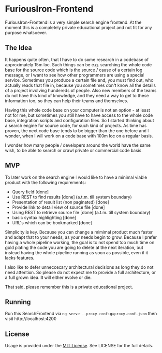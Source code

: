 # FuriousIron-Frontend

FuriousIron-Frontend is a very simple search engine frontend. At the moment this is a completely 
private educational project and not fit for any purpose whatsoever.

## The Idea

It happens quite often, that I have to do some research in a codebase of approximately 15m 
loc. Such things can be e.g. searching the whole code base for the source code which is the
source / cause of a certain log message, or I want to see how other programmers are using a
special service. Sometimes you produce a certain file and, you must find out, who actually
reads that file in, because you sometimes don't know all the details of a project involving
hundereds of people. Also new members of the teams do not have this kind of knowledge, and 
they need a way to get to these information too, so they can help their teams and themselves.

Having this whole code base on your computer is not an option - at least not for me, but sometimes
you still have to have access to the whole code base, integration scripts and configuration files. 
So I started thinking about a search engine for source code, for such kind of projects. As time has
proven, the next code base tends to be bigger than the one before and I wonder, when I will work
on a code base with 100m loc on a regular basis.

I wonder how many people / developers around the world have the same wish, to be able to search 
or crawl private or commercial code basis.

## MVP

To later work on the search engine I would like to have a minimal viable product with the following
requirements:

* Query field [done]
* Use REST to find results [done] (a.t.m. till system boundary)
* Presentation of result list (non paginated) [done]
* Provide link to detail view of source file [done]
* Using REST to retrieve source file [done] (a.t.m. till system boundary)
* basic syntax highlighting [done]
* URL's which can be bookmarked [done]

Simplicity is key. Because you can change a mimimal product much faster and adapt that to your needs,
as your needs begin to grow. Because I prefer having a whole pipeline working, the goal is to not 
spend too much time on gold plating the code you are going to delete at the next iteration, but instead
having the whole pipeline running as soon as possible, even if it lacks features. 

I also like to defer unneccecary architectural decisions as long they do not need attention. So please
do not expect me to provide a full architecture, or a full grown idea. It will either evolve or die.

That said, please remember this is a private educational project.

## Running

Run this SearchFrontend via `ng serve --proxy-config=proxy.conf.json` then visit http://localhost:4200

## License

Usage is provided under the [MIT License](http://opensource.org/licenses/mit-license.php). See LICENSE for the full details.
